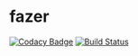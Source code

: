 # fazer
[![Codacy Badge](https://api.codacy.com/project/badge/Grade/4f37f8bd9fec4835bb431d2473982296)](https://app.codacy.com/gh/youlanqiang/fazer?utm_source=github.com&utm_medium=referral&utm_content=youlanqiang/fazer&utm_campaign=Badge_Grade_Settings)
[![Build Status](https://www.travis-ci.com/youlanqiang/fazer.svg?branch=master)](https://www.travis-ci.com/youlanqiang/fazer)